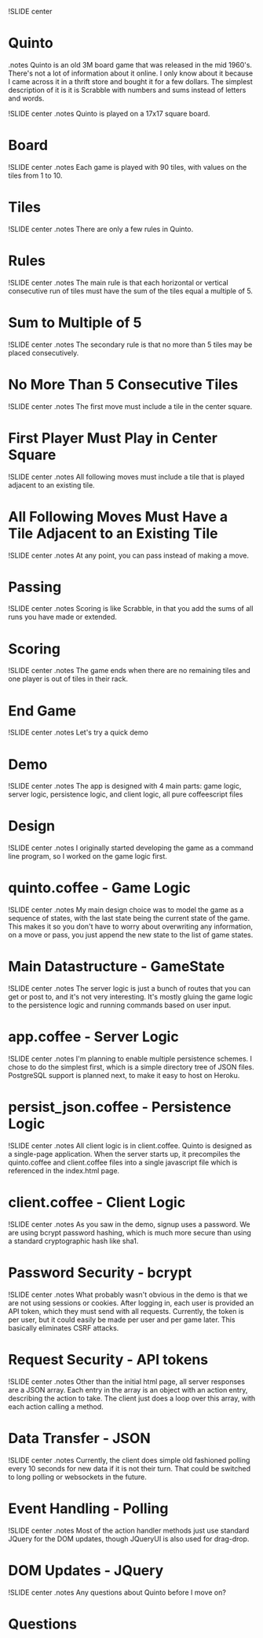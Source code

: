 !SLIDE center

# Quinto
.notes Quinto is an old 3M board game that was released in the mid 1960's.  There's not a lot of information about it online.  I only know about it because I came across it in a thrift store and bought it for a few dollars.  The simplest description of it is it is Scrabble with numbers and sums instead of letters and words.

!SLIDE center
.notes Quinto is played on a 17x17 square board.

# Board

!SLIDE center
.notes Each game is played with 90 tiles, with values on the tiles from 1 to 10.

# Tiles

!SLIDE center
.notes There are only a few rules in Quinto.

# Rules

!SLIDE center
.notes The main rule is that each horizontal or vertical consecutive run of tiles must have the sum of the tiles equal a multiple of 5.

# Sum to Multiple of 5

!SLIDE center
.notes The secondary rule is that no more than 5 tiles may be placed consecutively.

# No More Than 5 Consecutive Tiles

!SLIDE center
.notes The first move must include a tile in the center square.

# First Player Must Play in Center Square

!SLIDE center
.notes All following moves must include a tile that is played adjacent to an existing tile.

# All Following Moves Must Have a Tile Adjacent to an Existing Tile

!SLIDE center
.notes At any point, you can pass instead of making a move.

# Passing

!SLIDE center
.notes Scoring is like Scrabble, in that you add the sums of all runs you have made or extended.

# Scoring

!SLIDE center
.notes The game ends when there are no remaining tiles and one player is out of tiles in their rack.

# End Game

!SLIDE center
.notes Let's try a quick demo

# Demo

!SLIDE center
.notes The app is designed with 4 main parts: game logic, server logic, persistence logic, and client logic, all pure coffeescript files

# Design

!SLIDE center
.notes I originally started developing the game as a command line program, so I worked on the game logic first.

# quinto.coffee - Game Logic

!SLIDE center
.notes My main design choice was to model the game as a sequence of states, with the last state being the current state of the game.  This makes it so you don't have to worry about overwriting any information, on a move or pass, you just append the new state to the list of game states.

# Main Datastructure - GameState

!SLIDE center
.notes The server logic is just a bunch of routes that you can get or post to, and it's not very interesting.  It's mostly gluing the game logic to the persistence logic and running commands based on user input.

# app.coffee - Server Logic

!SLIDE center
.notes I'm planning to enable multiple persistence schemes.  I chose to do the simplest first, which is a simple directory tree of JSON files.  PostgreSQL support is planned next, to make it easy to host on Heroku.

# persist\_json.coffee - Persistence Logic

!SLIDE center
.notes All client logic is in client.coffee.  Quinto is designed as a single-page application.  When the server starts up, it precompiles the quinto.coffee and client.coffee files into a single javascript file which is referenced in the index.html page.

# client.coffee - Client Logic

!SLIDE center
.notes As you saw in the demo, signup uses a password.  We are using bcrypt password hashing, which is much more secure than using a standard cryptographic hash like sha1.  

# Password Security - bcrypt

!SLIDE center
.notes What probably wasn't obvious in the demo is that we are not using sessions or cookies.  After logging in, each user is provided an API token, which they must send with all requests.  Currently, the token is per user, but it could easily be made per user and per game later.  This basically eliminates CSRF attacks.

# Request Security - API tokens

!SLIDE center
.notes Other than the initial html page, all server responses are a JSON array.  Each entry in the array is an object with an action entry, describing the action to take.  The client just does a loop over this array, with each action calling a method.

# Data Transfer - JSON

!SLIDE center
.notes Currently, the client does simple old fashioned polling every 10 seconds for new data if it is not their turn.  That could be switched to long polling or websockets in the future.

# Event Handling - Polling

!SLIDE center
.notes Most of the action handler methods just use standard JQuery for the DOM updates, though JQueryUI is also used for drag-drop.

# DOM Updates - JQuery

!SLIDE center
.notes Any questions about Quinto before I move on?

# Questions 
